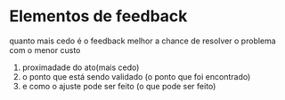 # Elementos de feedback

quanto mais cedo é o feedback melhor  a chance de resolver o problema com o menor custo


1. proximadade do ato(mais cedo)
2. o ponto que está sendo validado (o ponto que foi encontrado)
3. e como o ajuste pode ser feito (o que pode ser feito)

